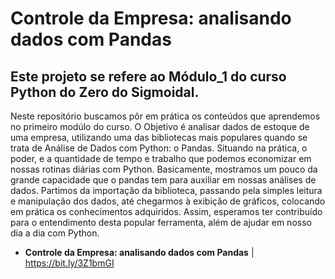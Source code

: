 # Controle da Empresa: analisando dados com Pandas

## Este projeto se refere ao Módulo_1 do curso Python do Zero do Sigmoidal.
Neste repositório buscamos pôr em prática os conteúdos que aprendemos no primeiro modúlo do curso.
O Objetivo é analisar dados de estoque de uma empresa, utilizando uma das bibliotecas mais populares quando se trata de Análise de Dados com Python: o Pandas. Situando na prática, o poder, e a quantidade de tempo e trabalho que podemos economizar em nossas rotinas diárias com Python.
Basicamente, mostramos um pouco da grande capacidade que o pandas tem para auxiliar em nossas análises de dados. Partimos da importação da biblioteca, passando pela simples leitura e manipulação dos dados, até chegarmos à exibição de gráficos, colocando em prática os conhecimentos adquiridos. Assim, esperamos ter contribuído para o entendimento desta popular ferramenta, além de ajudar em nosso dia a dia com Python.
* **Controle da Empresa: analisando dados com Pandas** | https://bit.ly/3Z1bmGI
